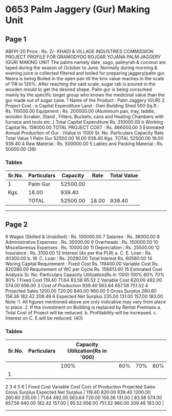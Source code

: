 # 0653 Palm Jaggery (Gur) Making Unit

## Page 1

ABFPI-20 Price : Rs. 2/- KHADI & VILLAGE INDUSTRIES COMMISSION PROJECT PROFILE FOR GRAMODYOG ROJGAR YOJANA PALM JAGGERY (GUR) MAKING UNIT The palms namely date, sago, palmyrah & coconut are taped during the season of October to June. Normally during morning & evening juice is collected filtered and boiled for preparing jaggery/palm gur. Neera is being Boiled in the open pan till the brix value reaches in the scale of 118 to 120%. After reaching the said scale, sugar rab is poured in the wooden mould to get the desired shape. Palm gur is being consumed mainly by the specific target group who knows the medicinal value than the gur made out of sugar cane. 1 Name of the Product : Palm Jaggery (GUR) 2 Project Cost : a Capital Expenditure Land : Own Building Shed 500 Sq.ft : Rs. 110000.00 Equipment : Rs. 200000.00 (Aluminium pan, tray, laddle, wooden Scraber, Stand , Filters, Buckets, cans and Heating Chambers with furnace and tools etc..) Total Capital Expenditure Rs. 310000.00 b Working Capital Rs. 156000.00 TOTAL PROJECT COST : Rs. 466000.00 3 Estimated Annual Production of Gur : (Value in '000) Sr. No. Particulars Capacity Rate Total Value 1 Palm Gur 52500.00 18.00 939.40 Kgs. TOTAL 52500.00 18.00 939.40 4 Raw Material : Rs. 500000.00 5 Lables and Packing Material : Rs. 50000.00 (39)

### Tables

| Sr.No. | Particulars | Capacity | Rate | Total Value |
|---|---|---|---|---|
| 1 | Palm Gur | 52500.00
Kgs. | 18.00 | 939.40 |
|  | TOTAL | 52500.00 | 18.00 | 939.40 |

---

## Page 2

6 Wages (Skilled & Unskilled) : Rs. 100000.00 7 Salaries : Rs. 36000.00 8 Administrative Expenses : Rs. 30000.00 9 Overheads : Rs. 150000.00 10 Miscellaneous Expenses : Rs. 10000.00 11 Depreciation : Rs. 25500.00 12 Insurance : Rs. 3100.00 13 Interest (As per the PLR) a. C. E. Loan : Rs. 40300.00 b. W. C. Loan : Rs. 20280.00 Total Interest Rs. 60580.00 14 Woring Capital Requirement : Fixed Cost Rs. 119400.00 Variable Cost Rs. 820280.00 Requirement of WC per Cycle Rs. 156613.00 15 Estimated Cost Analysis Sr. No. Particulars Capacity Utilization(Rs in '000) 100% 60% 70% 80% 1 Fixed Cost 119.40 71.64 83.58 95.52 2 Variable Cost 820.00 492.00 574.00 656.00 3 Cost of Production 939.40 563.64 657.58 751.52 4 Projected Sales 1200.00 720.00 840.00 960.00 5 Gross Surplus 260.60 156.36 182.42 208.48 6 Expected Net Surplus 235.00 131.00 157.00 183.00 Note :1. All figures mentioned above are only indicative may vary from place to place. 2. If the investment on Building is replaced by Rental Premises a. Total Cost of Project will be reduced. b. Profitability will be increased. c. Interest on C. E.will be reduced. (40)

### Tables

| Sr.No. | Particulars | Capacity Utilization(Rs in '000) |  |  |  |
|---|---|---|---|---|---|
|  |  | 100% | 60% | 70% | 80% |
| 1
2
3
4
5
6 | Fixed Cost
Variable Cost
Cost of Production
Projected Sales
Gross Surplus
Expected Net Surplus | 119.40
820.00
939.40
1200.00
260.60
235.00 | 71.64
492.00
563.64
720.00
156.36
131.00 | 83.58
574.00
657.58
840.00
182.42
157.00 | 95.52
656.00
751.52
960.00
208.48
183.00 |

---
